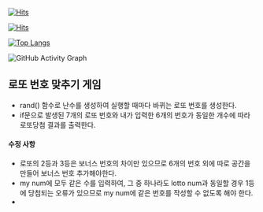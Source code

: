 [![Hits](https://hits.seeyoufarm.com/api/count/incr/badge.svg?url=https%3A%2F%2Fgithub.com%2Foencao1041%2Foencao1041&count_bg=%23FFFFFF&title_bg=%23FF00AA&icon=instagram.svg&icon_color=%23FFFFFF&title=chaeyeong+Instagram&edge_flat=false)](https://instagram.com/chaecheao)

[![Hits](https://hits.seeyoufarm.com/api/count/incr/badge.svg?url=https%3A%2F%2Fgithub.com%2Foencao1041%2Foencao1041&count_bg=%23FFFFFF&title_bg=%231EC800&icon=blogger.svg&icon_color=%23FFFFFF&title=chaeyeong+naverblog&edge_flat=false)](https://blog.naver.com/119dpdltm)

[![Top Langs](https://github-readme-stats.vercel.app/api/top-langs/?username=oencao1041)](https://search.pstatic.net/common/?src=http%3A%2F%2Fblogfiles.naver.net%2FMjAyMTAyMjFfMjY2%2FMDAxNjEzODg2NDMwODc4.NHnc5MFtdvGt19i3R1ystVGjNMtOdl3Jk2iLprVqrcgg.xGqpUazYPmEiCHBPT0N4XDoOAcUMCACQF69T8msx1Mgg.PNG.amelblue%2F3547168412_92utryhW_792e5523ecbd7ef46c1f8e51a945d81c39f53ece.png&type=sc960_832)

![GitHub Activity Graph](https://activity-graph.herokuapp.com/graph?username=oencao1041)  


## 로또 번호 맞추기 게임
+ rand() 함수로 난수를 생성하여 실행할 때마다 바뀌는 로또 번호를 생성한다.
+ if문으로 발생된 7개의 로또 번호와 내가 입력한 6개의 번호가 동일한 개수에 따라 로또당첨 결과를 출력한다.


####

#### 수정 사항
- 로또의 2등과 3등은 보너스 번호의 차이만 있으므로 6개의 번호 외에 따로 공간을 만들어 보너스 번호 추가해야한다.
- my num에 모두 같은 수를 입력하여, 그 중 하나라도 lotto num과 동일할 경우 1등에 당첨되는 오류가 있으므로 my num에 같은 번호를 작성할 수 없도록 해야 한다.
-  

